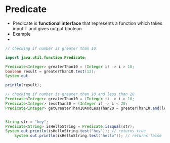 # Predicate 

- Predicate is **functional interface** that represents a function which takes input T and gives output boolean
- Example 
-

```java
// checking if number is greater than 10

import java.util.function.Predicate;

Predicate<Integer> greaterThan10 = (Integer i) -> i > 10;
boolean result = greaterThan10.test(12);
System.out.

println(result);

// checking if number is greater than 10 and less than 20
Predicate<Integer> greaterThan10 = (Integer i) -> i > 10;
Predicate<Integer> lessThan20 = (Integer i) -> i < 20;
Predicate<Integer> getGreaterThan10AndLessThan20 = greaterThan10.and(lessThan20).test(19);


String str = "hey";
Predicate<String> isHelloString = Predicate.isEqual(str);
System.out.println(isHelloString.test("hey")); // returns true
    System.out.println(isHelloString.test("hello")); // returns false
```
